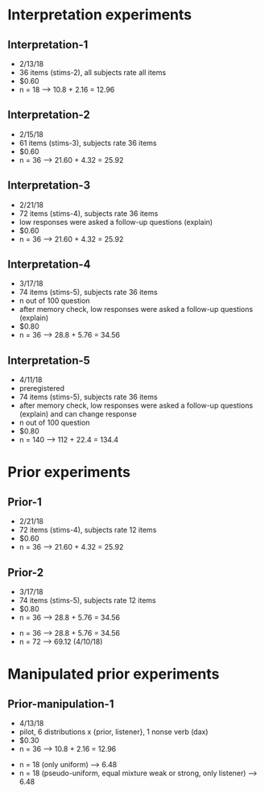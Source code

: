 # Interpretation experiments

## Interpretation-1

- 2/13/18
- 36 items (stims-2), all subjects rate all items
- $0.60
- n = 18 --> 10.8 + 2.16 = 12.96

## Interpretation-2

- 2/15/18
- 61 items (stims-3), subjects rate 36 items
- $0.60
- n = 36 --> 21.60 + 4.32 = 25.92

## Interpretation-3

- 2/21/18
- 72 items (stims-4), subjects rate 36 items
- low responses were asked a follow-up questions (explain)
- $0.60
- n = 36 --> 21.60 + 4.32 = 25.92

## Interpretation-4

- 3/17/18
- 74 items (stims-5), subjects rate 36 items
- n out of 100 question
- after memory check, low responses were asked a follow-up questions (explain)
- $0.80
- n = 36 --> 28.8 + 5.76 = 34.56

## Interpretation-5

- 4/11/18
- preregistered
- 74 items (stims-5), subjects rate 36 items
- after memory check, low responses were asked a follow-up questions (explain) and can change response
- n out of 100 question
- $0.80
- n = 140 --> 112 + 22.4 = 134.4

# Prior experiments

## Prior-1

- 2/21/18
- 72 items (stims-4), subjects rate 12 items
- $0.60
- n = 36 --> 21.60 + 4.32 = 25.92

## Prior-2

- 3/17/18
- 74 items (stims-5), subjects rate 12 items
- $0.80
- n = 36 --> 28.8 + 5.76 = 34.56
+ n = 36 --> 28.8 + 5.76 = 34.56
+ n = 72 --> 69.12 (4/10/18)

# Manipulated prior experiments

## Prior-manipulation-1

- 4/13/18
- pilot, 6 distributions x {prior, listener}, 1 nonse verb (dax)
- $0.30
- n = 36 --> 10.8 + 2.16 = 12.96
+ n = 18 (only uniform) --> 6.48
+ n = 18 (pseudo-uniform, equal mixture weak or strong, only listener) --> 6.48